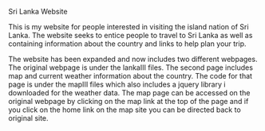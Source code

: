 
Sri Lanka Website

This is my website for people interested in visiting the island nation of Sri Lanka. The website seeks to entice people to travel to Sri Lanka as well as containing information about the country and links to help plan your trip.

The website has been expanded and now includes two different webpages. The original webpage is under the lankaIII files. The second page includes map and current weather information about the country. The code for that page is under the mapIII files which also includes a jquery library i downloaded for the weather data. The map page can be accessed on the original webpage by clicking on the map link at the top of the page and if you click on the home link on the map site you can be directed back to original site. 
